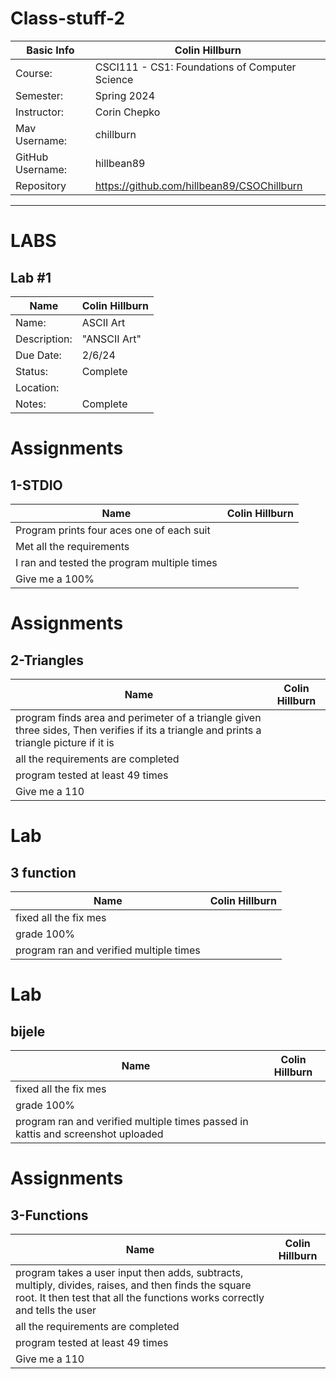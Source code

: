 # Class-stuff-2


| Basic Info | Colin Hillburn|
| --- | ---|
| Course: | CSCI111 - CS1: Foundations of Computer Science |
| Semester: | Spring 2024|
| Instructor: | Corin Chepko |
| Mav Username: |chillburn |
| GitHub Username: | hillbean89 |
| Repository |https://github.com/hillbean89/CSOChillburn|

_______________________________________________________________________________________________________________

# LABS

## Lab #1
| Name | Colin Hillburn |
| --- | --- |
| Name: | ASCII Art |
| Description: | "ANSCII Art" |
| Due Date: | 2/6/24 |
| Status: | Complete |
| Location: |  |
| Notes: | Complete |

# Assignments
## 1-STDIO
| Name | Colin Hillburn |
| --- | --- |
| Program prints four aces one of each suit | |
| Met all the requirements | |
| I ran and tested the program multiple times | |
| Give me a 100% | |

# Assignments
## 2-Triangles
| Name | Colin Hillburn |
| --- | --- |
| program finds area and perimeter of a triangle given three sides, Then verifies if its a triangle and prints a triangle picture if it is | |
| all the requirements are completed| |
| program tested at least 49 times| |
| Give me a 110 | |

# Lab
## 3 function   
| Name | Colin Hillburn |
| --- | --- |
| fixed all the fix mes | |
| grade 100%| |
| program ran and verified multiple times| |

# Lab
## bijele  
| Name | Colin Hillburn |
| --- | --- |
| fixed all the fix mes | |
| grade 100%| |
| program ran and verified multiple times passed in kattis and screenshot uploaded| |

# Assignments
## 3-Functions
| Name | Colin Hillburn|
| --- | --- |
| program takes a user input then adds, subtracts, multiply, divides, raises, and then finds the square root.  It then test that all the functions works correctly and tells the user | |
| all the requirements are completed| |
| program tested at least 49 times| |
| Give me a 110 | |